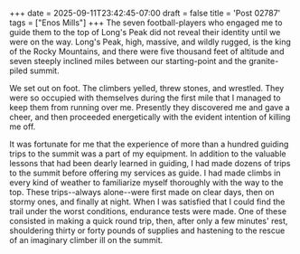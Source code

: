 +++
date = 2025-09-11T23:42:45-07:00
draft = false
title = 'Post 02787'
tags = ["Enos Mills"]
+++
The seven football-players who engaged me to guide them to the top of Long's Peak did not reveal their identity until we were on the way. Long's Peak, high, massive, and wildly rugged, is the king of the Rocky Mountains, and there were five thousand feet of altitude and seven steeply inclined miles between our starting-point and the granite-piled summit.

We set out on foot. The climbers yelled, threw stones, and wrestled. They were so occupied with themselves during the first mile that I managed to keep them from running over me. Presently they discovered me and gave a cheer, and then proceeded energetically with the evident intention of killing me off.

It was fortunate for me that the experience of more than a hundred guiding trips to the summit was a part of my equipment. In addition to the valuable lessons that had been dearly learned in guiding, I had made dozens of trips to the summit before offering my services as guide. I had made climbs in every kind of weather to familiarize myself thoroughly with the way to the top. These trips--always alone--were first made on clear days, then on stormy ones, and finally at night. When I was satisfied that I could find the trail under the worst conditions, endurance tests were made. One of these consisted in making a quick round trip, then, after only a few minutes' rest, shouldering thirty or forty pounds of supplies and hastening to the rescue of an imaginary climber ill on the summit.
